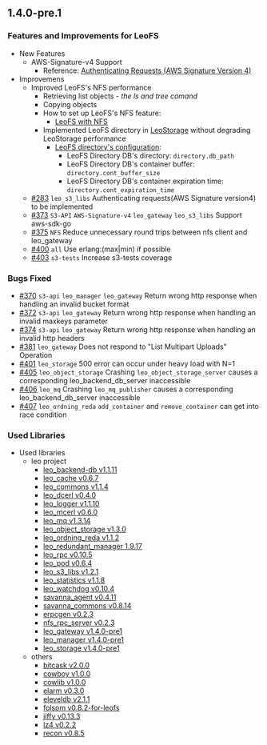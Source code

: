 ## 1.4.0-pre.1

### Features and Improvements for LeoFS

* New Features
    * AWS-Signature-v4 Support
        * Reference: [Authenticating Requests (AWS Signature Version 4)](http://docs.aws.amazon.com/AmazonS3/latest/API/sig-v4-authenticating-requests.html)
* Improvemens
    * Improved LeoFS's NFS performance
        * Retrieving list objects - *the ls and tree comand*
        * Copying objects
        * How to set up LeoFS's NFS feature:
            * [LeoFS with NFS](http://leo-project.net/leofs/docs/configuration/configuration_6.html)
        * Implemented LeoFS directory in [LeoStorage](https://github.com/leo-project/leo_storage) without degrading LeoStorage performance
            * [LeoFS directory's configuration](https://github.com/leo-project/leo_storage/blob/1.4.0-pre.1/priv/leo_storage.conf#L68-L75):
                * LeoFS Directory DB's directory: ``directory.db_path``
                * LeoFS Directory DB's container buffer: ``directory.cont_buffer_size``
                * LeoFS Directory DB's container expiration time: ``directory.cont_expiration_time``
    * [#283](https://github.com/leo-project/leofs/issues/283) ``leo_s3_libs`` Authenticating requests(AWS Signature version4) to be implemented
    * [#373](https://github.com/leo-project/leofs/issues/373) ``S3-API`` ``AWS-Signature-v4`` ``leo_gateway`` ``leo_s3_libs`` Support aws-sdk-go
    * [#375](https://github.com/leo-project/leofs/issues/375) ``NFS`` Reduce unnecessary round trips between nfs client and leo_gateway
    * [#400](https://github.com/leo-project/leofs/issues/400) ``all`` Use erlang:(max|min) if possible
    * [#403](https://github.com/leo-project/leofs/issues/403) ``s3-tests`` Increase s3-tests coverage

### Bugs Fixed

* [#370](https://github.com/leo-project/leofs/issues/370) ``s3-api`` ``leo_manager`` ``leo_gateway`` Return wrong http response when handling an invalid bucket format
* [#372](https://github.com/leo-project/leofs/issues/372) ``s3-api`` ``leo_gateway`` Return wrong http response when handling an invalid maxkeys parameter
* [#374](https://github.com/leo-project/leofs/issues/374) ``s3-api`` ``leo_gateway`` Return wrong http response when handling an invalid http headers
* [#381](https://github.com/leo-project/leofs/issues/381) ``leo_gateway`` Does not respond to "List Multipart Uploads" Operation
* [#401](https://github.com/leo-project/leofs/issues/401) ``leo_storage`` 500 error can occur under heavy load with N=1
* [#405](https://github.com/leo-project/leofs/issues/405) ``leo_object_storage`` Crashing ``leo_object_storage_server`` causes a corresponding leo_backend_db_server inaccessible
* [#406](https://github.com/leo-project/leofs/issues/406) ``leo_mq`` Crashing ``leo_mq_publisher`` causes a corresponding leo_backend_db_server inaccessible
* [#407](https://github.com/leo-project/leofs/issues/407) ``leo_ordning_reda`` ``add_container`` and ``remove_container`` can get into race condition

### Used Libraries

* Used libraries
    * leo project
        * [leo_backend-db v1.1.11](https://github.com/leo-project/leo_backend_db/releases/tag/1.1.11)
        * [leo_cache v0.6.7](https://github.com/leo-project/leo_cache/releases/tag/0.6.7)
        * [leo_commons v1.1.4](https://github.com/leo-project/leo_commons/releases/tag/1.1.4)
        * [leo_dcerl v0.4.0](https://github.com/leo-project/leo_dcerl/releases/tag/0.4.0)
        * [leo_logger v1.1.10](https://github.com/leo-project/leo_logger/releases/tag/1.1.10)
        * [leo_mcerl v0.6.0](https://github.com/leo-project/leo_mcerl/releases/tag/0.6.0)
        * [leo_mq v1.3.14](https://github.com/leo-project/leo_mq/releases/tag/1.3.14)
        * [leo_object_storage v1.3.0](https://github.com/leo-project/leo_object_storage/releases/tag/1.3.0)
        * [leo_ordning_reda v1.1.2](https://github.com/leo-project/leo_ordning_reda/releases/tag/1.1.2)
        * [leo_redundant_manager 1.9.17](https://github.com/leo-project/leo_redundant_manager/releases/tag/1.9.17)
        * [leo_rpc v0.10.5](https://github.com/leo-project/leo_rpc/releases/tag/0.10.5)
        * [leo_pod v0.6.4](https://github.com/leo-project/leo_pod/releases/tag/0.6.4)
        * [leo_s3_libs v1.2.1](https://github.com/leo-project/leo_s3_libs/releases/tag/1.2.1)
        * [leo_statistics v1.1.8](https://github.com/leo-project/leo_statistics/releases/tag/1.1.8)
        * [leo_watchdog v0.10.4](https://github.com/leo-project/leo_watchdog/releases/tag/0.10.2)
        * [savanna_agent v0.4.11](https://github.com/leo-project/savanna_agent/releases/tag/0.4.11)
        * [savanna_commons v0.8.14](https://github.com/leo-project/savanna_commons/releases/tag/0.8.14)
        * [erpcgen v0.2.3](https://github.com/leo-project/erpcgen/releases/tag/0.2.3)
        * [nfs_rpc_server v0.2.3](https://github.com/leo-project/nfs_rpc_server/releases/tag/0.2.3)
        * [leo_gateway v1.4.0-pre1](https://github.com/leo-project/leo_gateway/releases/tag/1.4.0-pre.1)
        * [leo_manager v1.4.0-pre1](https://github.com/leo-project/leo_manager/releases/tag/1.4.0-pre.1)
        * [leo_storage v1.4.0-pre1](https://github.com/leo-project/leo_storage/releases/tag/1.4.0-pre.1)
    * others
        * [bitcask v2.0.0](https://github.com/lbasho/bitcask/releases/tag/2.0.0)
        * [cowboy v1.0.0](https://github.com/leo-project/cowboy/releases/tag/1.0.0-p1)
        * [cowlib v1.0.0](https://github.com/extend/cowboy/releases/tag/1.0.0)
        * [elarm v0.3.0](https://github.com/leo-project/elarm/releases/tag/0.3.0)
        * [eleveldb v2.1.1](https://github.com/basho/eleveldb/releases/tag/2.1.1)
        * [folsom v0.8.2-for-leofs](https://github.com/leo-project/folsom/releases/tag/0.8.2-for-leofs)
        * [jiffy v0.13.3](https://github.com/davisp/jiffy/releases/tag/0.13.3)
        * [lz4 v0.2.2](https://github.com/leo-project/erlang-lz4/releases/tag/0.2.2)
        * [recon v0.8.5](https://github.com/ferd/recon/releases/tag/2.2.1)